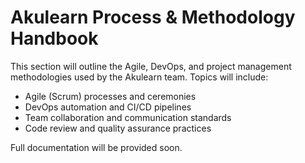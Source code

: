 # Akulearn Process & Methodology Handbook

This section will outline the Agile, DevOps, and project management methodologies used by the Akulearn team. Topics will include:

- Agile (Scrum) processes and ceremonies
- DevOps automation and CI/CD pipelines
- Team collaboration and communication standards
- Code review and quality assurance practices

Full documentation will be provided soon.
